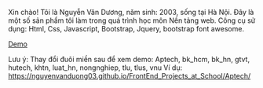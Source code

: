 Xin chào! 
Tôi là Nguyễn Văn Dương, năm sinh: 2003, sống tại Hà Nội.
Đây là một số sản phẩm tôi làm trong quá trình học môn Nền tảng web.
Công cụ sử dụng: Html, Css, Javascript, Bootstrap, Jquery, bootstrap font awesome.

<a href="https://nguyenvanduong03.github.io/FrontEnd_Projects_at_School/">Demo</a>

Lưu ý: Thay đổi đuôi miền sau để xem demo: Aptech, bk_hcm, bk_hn, gtvt, hutech, khtn, luat_hn, nongnghiep, tlu, tlus, vnu
Ví dụ: https://nguyenvanduong03.github.io/FrontEnd_Projects_at_School/Aptech/
